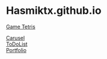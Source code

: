 # Hasmiktx.github.io
<a href ="https://hasmiktx.github.io/Tetris/">Game Tetris<a/> <br>

<a href ="https://hasmiktx.github.io/Carusel/">Carusel<a/> <br>
<a href="https://hasmiktx.github.io/ToDoList/">ToDoList<a/> <br>
<a href="https://hasmiktx.github.io/Portfolio/">Portfolio<a/>
